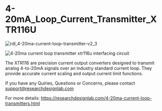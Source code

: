 # 4-20mA_Loop_Current_Transmitter_XTR116U

![rdl_4-20ma-current-loop-transmitter-v2_3](https://user-images.githubusercontent.com/8509587/30512149-e73832b0-9b05-11e7-8144-3905d5036112.gif)

![4-20ma current loop transmitter xtr116u interfacing circuit](https://user-images.githubusercontent.com/8509587/30512411-b779d946-9b0c-11e7-934c-1096272584e6.png)

The XTR116 are precision current output converters designed to transmit analog 4-to-20mA signals over an industry standard current loop. They provide accurate current scaling and output current limit functions.

If you have any Quiries, Questions or Concerns, please contact support@researchdesignlab.com

For more details: https://researchdesignlab.com/4-20ma-current-loop-transmitters.html


